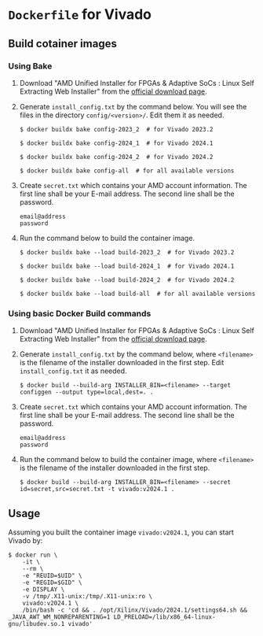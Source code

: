 # `Dockerfile` for Vivado

## Build cotainer images

### Using Bake

1. Download "AMD Unified Installer for FPGAs & Adaptive SoCs : Linux Self Extracting Web Installer" from the [official download page](https://www.xilinx.com/support/download/index.html/content/xilinx/en/downloadNav/vivado-design-tools.html).
2. Generate `install_config.txt` by the command below. You will see the files in the directory `config/<version>/`. Edit them it as needed.

       $ docker buildx bake config-2023_2  # for Vivado 2023.2

       $ docker buildx bake config-2024_1  # for Vivado 2024.1

       $ docker buildx bake config-2024_2  # for Vivado 2024.2

       $ docker buildx bake config-all  # for all available versions

3. Create `secret.txt` which contains your AMD account information. The first line shall be your E-mail address. The second line shall be the password.

       email@address
       password

4. Run the command below to build the container image.

       $ docker buildx bake --load build-2023_2  # for Vivado 2023.2

       $ docker buildx bake --load build-2024_1  # for Vivado 2024.1

       $ docker buildx bake --load build-2024_2  # for Vivado 2024.2

       $ docker buildx bake --load build-all  # for all available versions

### Using basic Docker Build commands

1. Download "AMD Unified Installer for FPGAs & Adaptive SoCs : Linux Self Extracting Web Installer" from the [official download page](https://www.xilinx.com/support/download/index.html/content/xilinx/en/downloadNav/vivado-design-tools.html).
2. Generate `install_config.txt` by the command below, where `<filename>` is the filename of the installer downloaded in the first step. Edit `install_config.txt` it as needed.

       $ docker build --build-arg INSTALLER_BIN=<filename> --target configgen --output type=local,dest=. .

3. Create `secret.txt` which contains your AMD account information. The first line shall be your E-mail address. The second line shall be the password.

       email@address
       password

4. Run the command below to build the container image, where `<filename>` is the filename of the installer downloaded in the first step.

       $ docker build --build-arg INSTALLER_BIN=<filename> --secret id=secret,src=secret.txt -t vivado:v2024.1 .

## Usage

Assuming you built the container image `vivado:v2024.1`, you can start Vivado by:

    $ docker run \
        -it \
        --rm \
        -e "REUID=$UID" \
        -e "REGID=$GID" \
        -e DISPLAY \
        -v /tmp/.X11-unix:/tmp/.X11-unix:ro \
        vivado:v2024.1 \
        /bin/bash -c 'cd && . /opt/Xilinx/Vivado/2024.1/settings64.sh && _JAVA_AWT_WM_NONREPARENTING=1 LD_PRELOAD=/lib/x86_64-linux-gnu/libudev.so.1 vivado'

